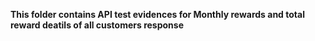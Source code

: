 **This folder contains API test evidences for Monthly rewards and total reward deatils of all customers response**
